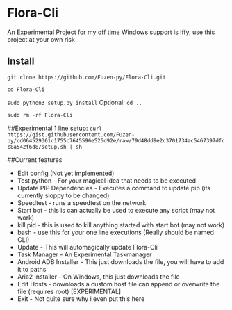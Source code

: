 # Flora-Cli
An Experimental Project for my off time
Windows support is iffy, use this project at your own risk
## Install
``git clone https://github.com/Fuzen-py/Flora-Cli.git``

``cd Flora-Cli``

``sudo python3 setup.py install``
Optional:
``cd ..``

``sudo rm -rf Flora-Cli``

##Experimental 1 line setup:
``curl https://gist.githubusercontent.com/Fuzen-py/cd064529361c1755c7645596e525d92e/raw/79d48dd9e2c3701734ac5467397dfcc8a542f6d8/setup.sh | sh``

##Current features
- Edit config (Not yet implemented)
- Test python - For your magical idea that needs to be executed
- Update PIP Dependencies - Executes a command to update pip (its currently sloppy to be changed)
- Speedtest - runs a speedtest on the network
- Start bot - this is can actually be used to execute any script (may not work)
- kill pid - this is used to kill anything started with start bot (may not work)
- bash - use this for your one line executions (Really should be named CLI)
- Update  - This will automagically update Flora-Cli
- Task Manager - An Experimental Taskmanager
- Android ADB Installer - This just downloads the file, you will have to add it to paths
- Aria2 installer - On Windows, this just downloads the file
- Edit Hosts - downloads a custom host file can append or overwrite the file (requires root) [EXPERIMENTAL]
- Exit - Not quite sure why i even put this here

